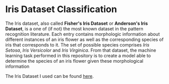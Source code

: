# Iris Dataset Classification
The Iris dataset, also called **Fisher's Iris Dataset** or **Anderson's Iris Dataset**, is a one of (if not) the most known dataset in the pattern recognition literature. Each entry contains morphologic information about different instances of an iris flower as well as the corresponding species of iris that corresponds to it. The set of possible species comprises *Iris Setosa*, *Iris Versicolor* and *Iris Virginica*. From that dataset, the machine learning task performed in this repository is to create a model able to determine the species of an iris flower given these morphological information

The Iris Dataset I used can be found [here](https://archive.ics.uci.edu/ml/datasets/Iris).
